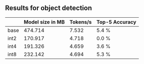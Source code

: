 ## Results for object detection

|         | Model size in MB | Tokens/s | Top-5 Accuracy |
|---------|------------|----------------|-----------|
| base    |        474.714    |       7.532       |     5.4 %      | 
| int2    |      170.917      |       4.718         |   0.0 %        |
| int4 |         191.326   |       4.659         |      3.6 %     | 
| int8 |        232.142    |       4.694         |     5.3 %      |
